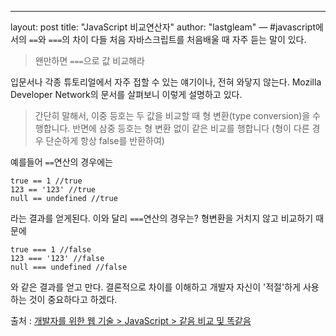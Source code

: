 ---
layout: post
title:  "JavaScript 비교연산자"
author: "lastgleam"
—
#javascript에서의 `==`와 `===`의 차이
다들 처음 자바스크립트를 처음배울 때 자주 듣는 말이 있다.  
> 왠만하면 `===`으로 값 비교해라

입문서나 각종 튜토리얼에서 자주 접할 수 있는 얘기이나, 전혀 와닿지 않는다.
Mozilla Developer Network의 문서를 살펴보니 이렇게 설명하고 있다.
> 간단히 말해서, 이중 등호는 두 값을 비교할 때 형 변환(type conversion)을 수행합니다. 반면에 삼중 등호는 형 변환 없이 같은 비교를 행합니다 (형이 다른 경우 단순하게 항상 false를 반환하여)

예를들어 `==`연산의 경우에는
```
true == 1 //true 
123 == '123' //true
null == undefined //true
```
라는 결과를 얻게된다.
이와 달리 `===`연산의 경우는? 형변환을 거치지 않고 비교하기 때문에
```
true === 1 //false
123 === '123' //false
null === undefined //false
```
와 같은 결과를 얻고 만다.
결론적으로 차이를 이해하고 개발자 자신이 '적절'하게 사용하는 것이 중요하다고 하겠다.

출처 : [개발자를 위한 웹 기술 > JavaScript > 같음 비교 및 똑같음
](https://developer.mozilla.org/ko/docs/Web/JavaScript/Equality_comparisons_and_sameness)
